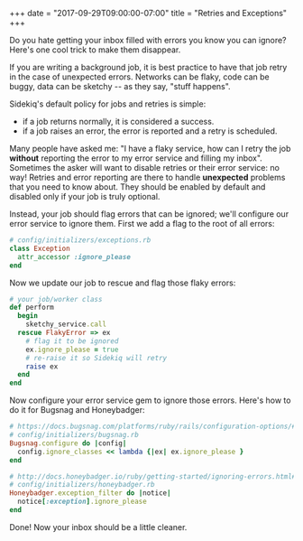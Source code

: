 +++
date = "2017-09-29T09:00:00-07:00"
title = "Retries and Exceptions"
+++

Do you hate getting your inbox filled with errors you know you can
ignore?  Here's one cool trick to make them disappear.

If you are writing a background job, it is best practice to have that
job retry in the case of unexpected errors.  Networks can be flaky,
code can be buggy, data can be sketchy -- as they say, "stuff happens".

Sidekiq's default policy for jobs and retries is simple:

* if a job returns normally, it is considered a success.
* if a job raises an error, the error is reported and a retry is
  scheduled.

Many people have asked me: "I have a flaky service, how can I retry the
job **without** reporting the error to my error service and filling my
inbox".  Sometimes the
asker will want to disable retries or their error service: no way!
Retries and error reporting are there to handle **unexpected** problems that you need to
know about.  They should be
enabled by default and disabled only if your job is truly optional.

Instead, your job should flag errors that can be ignored; we'll configure our
error service to ignore them.  First we add a flag to the root of all
errors:

```ruby
# config/initializers/exceptions.rb
class Exception
  attr_accessor :ignore_please
end
```

Now we update our job to rescue and flag those flaky errors:

```ruby
# your job/worker class
def perform
  begin
    sketchy_service.call
  rescue FlakyError => ex
    # flag it to be ignored
    ex.ignore_please = true
    # re-raise it so Sidekiq will retry
    raise ex
  end
end
```

Now configure your error service gem to ignore those errors.  Here's how
to do it for Bugsnag and Honeybadger:

```ruby
# https://docs.bugsnag.com/platforms/ruby/rails/configuration-options/#ignore_classes
# config/initializers/bugsnag.rb
Bugsnag.configure do |config|
  config.ignore_classes << lambda {|ex| ex.ignore_please }
end

# http://docs.honeybadger.io/ruby/getting-started/ignoring-errors.html#ignore-programmatically
# config/initializers/honeybadger.rb
Honeybadger.exception_filter do |notice|
  notice[:exception].ignore_please
end
```

Done!  Now your inbox should be a little cleaner.
